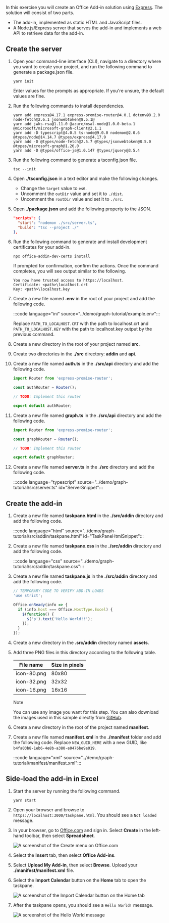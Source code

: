 <!-- markdownlint-disable MD002 MD041 -->

In this exercise you will create an Office Add-in solution using [Express](http://expressjs.com/). The solution will consist of two parts.

- The add-in, implemented as static HTML and JavaScript files.
- A Node.js/Express server that serves the add-in and implements a web API to retrieve data for the add-in.

## Create the server

1. Open your command-line interface (CLI), navigate to a directory where you want to create your project, and run the following command to generate a package.json file.

    ```Shell
    yarn init
    ```

    Enter values for the prompts as appropriate. If you're unsure, the default values are fine.

1. Run the following commands to install dependencies.

    ```Shell
    yarn add express@4.17.1 express-promise-router@4.0.1 dotenv@8.2.0 node-fetch@2.6.1 jsonwebtoken@8.5.1@
    yarn add jwks-rsa@1.11.0 @azure/msal-node@1.0.0-beta.1 @microsoft/microsoft-graph-client@2.1.1
    yarn add -D typescript@4.0.5 ts-node@9.0.0 nodemon@2.0.6 @types/node@14.14.7 @types/express@4.17.9
    yarn add -D @types/node-fetch@2.5.7 @types/jsonwebtoken@8.5.0 @types/microsoft-graph@1.26.0
    yarn add -D @types/office-js@1.0.147 @types/jquery@3.5.4
    ```

1. Run the following command to generate a tsconfig.json file.

    ```Shell
    tsc --init
    ```

1. Open **./tsconfig.json** in a text editor and make the following changes.

    - Change the `target` value to `es6`.
    - Uncomment the `outDir` value and set it to `./dist`.
    - Uncomment the `rootDir` value and set it to `./src`.

1. Open **./package.json** and add the following property to the JSON.

    ```json
    "scripts": {
      "start": "nodemon ./src/server.ts",
      "build": "tsc --project ./"
    },
    ```

1. Run the following command to generate and install development certificates for your add-in.

    ```Shell
    npx office-addin-dev-certs install
    ```

    If prompted for confirmation, confirm the actions. Once the command completes, you will see output similar to the following.

    ```Shell
    You now have trusted access to https://localhost.
    Certificate: <path>\localhost.crt
    Key: <path>\localhost.key
    ```

1. Create a new file named **.env** in the root of your project and add the following code.

    :::code language="ini" source="../demo/graph-tutorial/example.env":::

    Replace `PATH_TO_LOCALHOST.CRT` with the path to localhost.crt and `PATH_TO_LOCALHOST.KEY` with the path to localhost.key output by the previous command.

1. Create a new directory in the root of your project named **src**.

1. Create two directories in the **./src** directory: **addin** and **api**.

1. Create a new file named **auth.ts** in the **./src/api** directory and add the following code.

    ```typescript
    import Router from 'express-promise-router';

    const authRouter = Router();

    // TODO: Implement this router

    export default authRouter;
    ```

1. Create a new file named **graph.ts** in the **./src/api** directory and add the following code.

    ```typescript
    import Router from 'express-promise-router';

    const graphRouter = Router();

    // TODO: Implement this router

    export default graphRouter;
    ```

1. Create a new file named **server.ts** in the **./src** directory and add the following code.

    :::code language="typescript" source="../demo/graph-tutorial/src/server.ts" id="ServerSnippet":::

## Create the add-in

1. Create a new file named **taskpane.html** in the **./src/addin** directory and add the following code.

    :::code language="html" source="../demo/graph-tutorial/src/addin/taskpane.html" id="TaskPaneHtmlSnippet":::

1. Create a new file named **taskpane.css** in the **./src/addin** directory and add the following code.

    :::code language="css" source="../demo/graph-tutorial/src/addin/taskpane.css":::

1. Create a new file named **taskpane.js** in the **./src/addin** directory and add the following code.

    ```javascript
    // TEMPORARY CODE TO VERIFY ADD-IN LOADS
    'use strict';

    Office.onReady(info => {
      if (info.host === Office.HostType.Excel) {
        $(function() {
          $('p').text('Hello World!!');
        });
      }
    });
    ```

1. Create a new directory in the **.src/addin** directory named **assets**.

1. Add three PNG files in this directory according to the following table.

    | File name   | Size in pixels |
    |-------------|----------------|
    | icon-80.png | 80x80          |
    | icon-32.png | 32x32          |
    | icon-16.png | 16x16          |

    > [!NOTE]
    > You can use any image you want for this step. You can also download the images used in this sample directly from [GitHub](https://github.com/microsoftgraph/msgraph-training-office-addin/demo/graph-tutorial/src/addin/assets).

1. Create a new directory in the root of the project named **manifest**.

1. Create a new file named **manifest.xml** in the **./manifest** folder and add the following code. Replace `NEW_GUID_HERE` with a new GUID, like `b4fa03b8-1eb6-4e8b-a380-e0476be9e019`.

    :::code language="xml" source="../demo/graph-tutorial/manifest/manifest.xml":::

## Side-load the add-in in Excel

1. Start the server by running the following command.

    ```Shell
    yarn start
    ```

1. Open your browser and browse to `https://localhost:3000/taskpane.html`. You should see a `Not loaded` message.

1. In your browser, go to [Office.com](https://www.office.com/) and sign in. Select **Create** in the left-hand toolbar, then select **Spreadsheet**.

    ![A screenshot of the Create menu on Office.com](images/office-select-excel.png)

1. Select the **Insert** tab, then select **Office Add-ins**.

1. Select **Upload My Add-in**, then select **Browse**. Upload your **./manifest/manifest.xml** file.

1. Select the **Import Calendar** button on the **Home** tab to open the taskpane.

    ![A screenshot of the Import Calendar button on the Home tab](images/get-started.png)

1. After the taskpane opens, you should see a `Hello World!` message.

    ![A screenshot of the Hello World message](images/hello-world.png)
